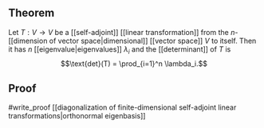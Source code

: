## Theorem
Let $T:V\to V$ be a [[self-adjoint]] [[linear transformation]] from the $n$-[[dimension of vector space|dimensional]] [[vector space]] $V$ to itself. Then it has $n$ [[eigenvalue|eigenvalues]] $\lambda_i$ and the [[determinant]] of $T$ is $$\text{det}(T) = \prod_{i=1}^n \lambda_i.$$
## Proof
#write_proof [[diagonalization of finite-dimensional self-adjoint linear transformations|orthonormal eigenbasis]] 
